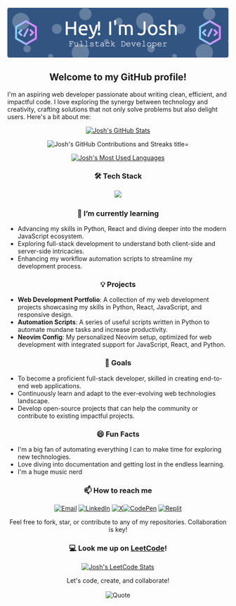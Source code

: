 ![Header](./github-header-image_3.png)

<div class="welcome" align="center">
<h2>Welcome to my GitHub profile!</h2>
</div>

I'm an aspiring web developer passionate about writing clean, efficient, and impactful code. I love exploring the synergy between technology and creativity, crafting solutions that not only solve problems but also delight users. Here's a bit about me:
<p></p>
<div class="github" align="center">
	<a href="https://github.com/joshuadanpeterson"><img src="https://github-readme-stats.vercel.app/api?username=joshuadanpeterson&show_icons=true&theme=nord" alt="Josh's GitHub Stats" title="Josh's GitHub Stats"></a>
</div>
<p></p>
<div class="github" align="center"
	<a href="https://github.com/joshuadanpeterson"><img src="https://github-readme-streak-stats.herokuapp.com/?user=joshuadanpeterson&theme=nord&hide_border=false" alt="Josh's GitHub Contributions and Streaks title="Josh's GitHub Contributions and Streaks"></a>
</div>
<p></p>
<div class="github" align="center">
	<a href="https://github.com/joshuadanpeterson"><img src="https://github-readme-stats.vercel.app/api/top-langs/?username=joshuadanpeterson&theme=nord&hide_border=false&include_all_commits=true&count_private=true&layout=compact" alt="Josh's Most Used Languages" title="Josh's Most Used Languages"></a>
</div>

<div class="tech-stack" align="center">
	<h3>🛠 Tech Stack</h3>
  	<a href="https://skillicons.dev">
  		<img src="https://skillicons.dev/icons?i=anaconda,androidstudio,apple,aws,azure,babel,bash,bootstrap,codepen,css,discord,django,docker,express,figma,firebase,flask,gatsby,gcp,git,github,githubactions,gmail,heroku,html,instagram,js,kubernetes,linkedin,linux,lua,md,materialui,mongodb,neovim,nodejs,npm,obsidian,postgres,postman,py,react,replit,sqlite,selenium,svg,tailwind,twitter,vim,vscode,wordpress,yarn" />
	</a>
</div>

<div class="learning" align="center">
	<h3>🌱 I’m currently learning</h3>
</div>

- Advancing my skills in Python, React and diving deeper into the modern JavaScript ecosystem.
- Exploring full-stack development to understand both client-side and server-side intricacies.
- Enhancing my workflow automation scripts to streamline my development process.

<div class="projects" align="center">
	<h3>💡 Projects</h3>
</div>

- **Web Development Portfolio**: A collection of my web development projects showcasing my skills in Python, React, JavaScript, and responsive design.
- **Automation Scripts**: A series of useful scripts written in Python to automate mundane tasks and increase productivity.
- **Neovim Config**: My personalized Neovim setup, optimized for web development with integrated support for JavaScript, React, and Python.

<div class="goals" align="center">
	<h3>🚀 Goals</h3>
</div>

- To become a proficient full-stack developer, skilled in creating end-to-end web applications.
- Continuously learn and adapt to the ever-evolving web technologies landscape.
- Develop open-source projects that can help the community or contribute to existing impactful projects.

<div class="fun-facts" align="center">
	<h3>😄 Fun Facts</h3>
</div>

- I'm a big fan of automating everything I can to make time for exploring new technologies.
- Love diving into documentation and getting lost in the endless learning.
- I'm a huge music nerd

<div class="contact" align="center">
	<h3>📫 How to reach me</h3>
	<a href="mailto:joshuadanpeterson@gmail.com"><img src="https://skillicons.dev/icons?i=gmail" alt="Email" title="Email" /></a> <a href="https://www.linkedin.com/in/joshuadanpeterson"><img src="https://skillicons.dev/icons?i=linkedin" alt="LinkedIn" title="LinkedIn" /></a> <a href="https://www.x.com/jdpeterson"><img src="https://skillicons.dev/icons?i=twitter" alt="X" title="X" /></a><a href="https://codepen.io/joshuadanpeterson/collections/"><img src="https://skillicons.dev/icons?i=codepen" alt="CodePen" title="CodePen" /></a> <a href="https://replit.com/@joshuadanpeterson"><img src="https://skillicons.dev/icons?i=replit" alt="Replit" title="Replit"/></a>

Feel free to fork, star, or contribute to any of my repositories. Collaboration is key!
</div>

<div class="leetcode" align="center">
	<h3>💻 Look me up on <a href="https://leetcode.com/joshuadanpeterson/">LeetCode</a>!</h3>
	<a href="https://leetcode.com/joshuadanpeterson/"><img align="center" src="https://leetcard.jacoblin.cool/joshuadanpeterson?ext=heatmap)" alt="Josh's LeetCode Stats" title="Josh's LeetCode Stats"></a>

<p></p>
Let's code, create, and collaborate!
<p></p>
</div>

<div align="center">
	<img align="center" src="https://github-readme-quotes-bay.vercel.app/quote?quotesUrl=https://github.com/joshuadanpeterson/joshuadanpeterson/blob/main/quotes.json&theme=nord&animation=grow_out_in" alt="Quote" title="Quote">
</div>

